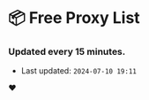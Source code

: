 # :package: Free Proxy List
### Updated every 15 minutes.

- Last updated: `2024-07-10 19:11`

:heart:
